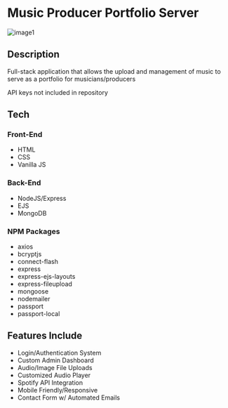 # Music Producer Portfolio Server

![image1](https://user-images.githubusercontent.com/43794236/128101711-2abd3170-0c4e-420b-aa10-a612f30cc23c.jpg)


## Description
Full-stack application that allows the upload and management of music to serve as a portfolio for musicians/producers

API keys not included in repository

## Tech

### Front-End
- HTML
- CSS
- Vanilla JS

### Back-End
- NodeJS/Express
- EJS
- MongoDB

### NPM Packages
- axios
- bcryptjs
- connect-flash
- express
- express-ejs-layouts
- express-fileupload
- mongoose
- nodemailer
- passport
- passport-local

## Features Include

- Login/Authentication System
- Custom Admin Dashboard
- Audio/Image File Uploads
- Customized Audio Player
- Spotify API Integration
- Mobile Friendly/Responsive
- Contact Form w/ Automated Emails

